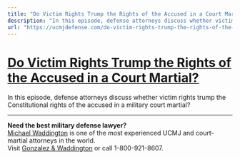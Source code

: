 ```yaml
---
title: "Do Victim Rights Trump the Rights of the Accused in a Court Martial?"
description: "In this episode, defense attorneys discuss whether victim rights trump the Constitutional rights of the accused in a military court martial? "
url: "https://ucmjdefense.com/do-victim-rights-trump-the-rights-of-the-accused-in-a-court-martial.html"
---
```


# [Do Victim Rights Trump the Rights of the Accused in a Court Martial?](https://ucmjdefense.com/do-victim-rights-trump-the-rights-of-the-accused-in-a-court-martial.html)

In this episode, defense attorneys discuss whether victim rights trump the Constitutional rights of the accused in a military court martial? 

---

**Need the best military defense lawyer?**  
[Michael Waddington](https://ucmjdefense.com/attorneys/michael-stewart-waddington-partner.html) is one of the most experienced UCMJ and court-martial attorneys in the world.  
Visit [Gonzalez & Waddington](https://ucmjdefense.com) or call 1-800-921-8607.
